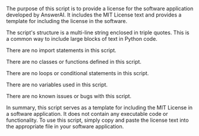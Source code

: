 The purpose of this script is to provide a license for the software application developed by AnswerAI. It includes the MIT License text and provides a template for including the license in the software.

The script's structure is a multi-line string enclosed in triple quotes. This is a common way to include large blocks of text in Python code.

There are no import statements in this script.

There are no classes or functions defined in this script.

There are no loops or conditional statements in this script.

There are no variables used in this script.

There are no known issues or bugs with this script.

In summary, this script serves as a template for including the MIT License in a software application. It does not contain any executable code or functionality. To use this script, simply copy and paste the license text into the appropriate file in your software application.